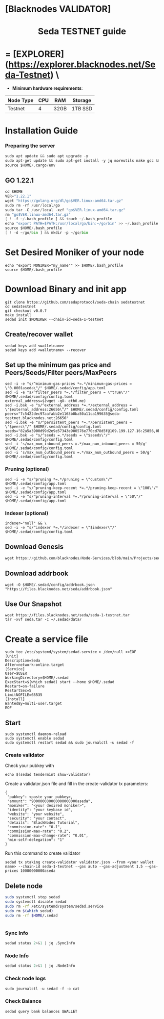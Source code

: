 [Blacknodes VALIDATOR]
=

<h1 align="center">Seda TESTNET guide</h1>






=
[EXPLORER]
(https://explorer.blacknodes.net/Seda-Testnet) \
=

- **Minimum hardware requirements**:

| Node Type |CPU | RAM  | Storage  | 
|-----------|----|------|----------|
| Testnet   |   4|  32GB | 1TB SSD |



# Installation Guide

### Preparing the server

```python
sudo apt update && sudo apt upgrade -y
sudo apt-get update && sudo apt-get install -y jq moreutils make gcc && curl --proto '=https' --tlsv1.2 -sSf https://sh.rustup.rs | sh && curl -sSf https://get.ignite.com/cli | sh
source $HOME/.cargo/env

```

## GO 1.22.1
```python
cd $HOME
VER="1.22.1"
wget "https://golang.org/dl/go$VER.linux-amd64.tar.gz"
sudo rm -rf /usr/local/go
sudo tar -C /usr/local -xzf "go$VER.linux-amd64.tar.gz"
rm "go$VER.linux-amd64.tar.gz"
[ ! -f ~/.bash_profile ] && touch ~/.bash_profile
echo "export PATH=$PATH:/usr/local/go/bin:~/go/bin" >> ~/.bash_profile
source $HOME/.bash_profile
[ ! -d ~/go/bin ] && mkdir -p ~/go/bin
```

# Set Desired Moniker of your node
```
echo "export MONIKER="my_name"" >> $HOME/.bash_profile
source $HOME/.bash_profile
```

# Download Binary and init app
```
git clone https://github.com/sedaprotocol/seda-chain sedatestnet
cd sedatestnet
git checkout v0.0.7
make install
sedad init $MONIKER --chain-id=seda-1-testnet
```


## Create/recover wallet
```
sedad keys add <walletname>
sedad keys add <walletname> --recover
```

## Set up the minimum gas price and Peers/Seeds/Filter peers/MaxPeers
```
sed -i -e "s/^minimum-gas-prices *=.*/minimum-gas-prices = \"0.0001aseda\"/" $HOME/.sedad/config/app.toml
sed -i -e "s/^filter_peers *=.*/filter_peers = \"true\"/" $HOME/.sedad/config/config.toml
external_address=$(wget -qO- eth0.me) 
sed -i.bak -e "s/^external_address *=.*/external_address = \"$external_address:26656\"/" $HOME/.sedad/config/config.toml
peers="7c5422dec97aafabb2e1163b0ba50a11ca199635@seda-testnet.blacknodes.net:26656"
sed -i.bak -e "s/^persistent_peers *=.*/persistent_peers = \"$peers\"/" $HOME/.sedad/config/config.toml
seeds="82a5a3900d99d2e9e57343e900576e770cd78d5f@109.199.127.16:25856,0b622f1de6d8af71403e22a86220ec6a55ce2e41@80.79.6.202:56656,8c26be673af6909fc420cbea7790c0725967c2e4@142.132.154.53:25856,717cca5588c7a1c2ce0a4a5f2e04de91679f06ff@195.14.6.2:26656,cb75c263cff51a14a4f10694046bb81414d10064@18.171.36.35:26656,b6a3ec749d60475328ec13fd72e5515da6139a00@65.21.196.187:18656,c9c0a287696e7fd066d8d156d5693ea7e7416221@185.84.224.125:25856,2980a689845a09bc6a03a9fd48810bd20fc3c767@49.12.168.108:2000,598ed4621919c9a341403235a035e5a3a6208a03@185.182.194.239:26656,510060581212de0892703dd1c2f894baefb13a32@65.21.88.86:26656,8cfdbb242658a42a108b64bbdff73216df9a8e7d@51.195.61.9:25856,6f17331cc623c92fb2fd6b0d678326c3a3dc0a50@65.108.39.147:25856,0660466dfd31d874116cd66ca24f284e9e2b4e62@65.21.32.200:44656,50d00c212df119eb19ab976b40cf3cd149ad50ab@185.183.35.185:26656,a6a6f924bf8a88e2d2d6ace0031e6844951712a9@93.189.30.113:26656,945710d8ab3b3c5e4f9474254213bccf09551878@91.223.3.190:56176,e6df92e2b1d7a1834be434a600ab3e40bf6be5dc@135.181.246.250:3420,7c5422dec97aafabb2e1163b0ba50a11ca199635@65.21.28.22:26656,9fea602250622eaf3c3bcde89db561deb7fa54b3@104.244.208.246:25856,c13a5b542acb9af74c866f512eb0b6c88add8134@176.9.0.179:26656,ff5eed4fd8dd12d10c4bb4a17058f167aa02b41e@185.163.117.100:26656,d5519e378247dfb61dfe90652d1fe3e2b3005a5b@65.109.68.190:17356"
sed -i.bak -e "s/^seeds =.*/seeds = \"$seeds\"/" $HOME/.sedad/config/config.toml
sed -i 's/max_num_inbound_peers =.*/max_num_inbound_peers = 50/g' $HOME/.sedad/config/config.toml
sed -i 's/max_num_outbound_peers =.*/max_num_outbound_peers = 50/g' $HOME/.sedad/config/config.toml
```

### Pruning (optional)
```
sed -i -e "s/^pruning *=.*/pruning = \"custom\"/" $HOME/.sedad/config/app.toml
sed -i -e "s/^pruning-keep-recent *=.*/pruning-keep-recent = \"100\"/" $HOME/.sedad/config/app.toml
sed -i -e "s/^pruning-interval *=.*/pruning-interval = \"50\"/" $HOME/.sedad/config/app.toml
```


### Indexer (optional) 
```
indexer="null" && \
sed -i -e "s/^indexer *=.*/indexer = \"$indexer\"/" $HOME/.sedad/config/config.toml
```
## Download Genesis
```python
wget https://github.com/blacknodes/Node-Services/blob/main/Projects/seda/genesis.json -O $HOME/.sedad/config/genesis.json
```

## Download addrbook
```
wget -O $HOME/.sedad/config/addrbook.json "https://files.blacknodes.net/seda/addrbook.json"
```
## Use Our Snapshot
```
wget https://files.blacknodes.net/seda/seda-1-testnet.tar
tar -xvf seda.tar -C ~/.sedad/data/
```

# Create a service file
```
sudo tee /etc/systemd/system/sedad.service > /dev/null <<EOF
[Unit]
Description=Seda
After=network-online.target
[Service]
User=$USER
WorkingDirectory=$HOME/.sedad
ExecStart=$(which sedad) start --home $HOME/.sedad
Restart=on-failure
RestartSec=5
LimitNOFILE=65535
[Install]
WantedBy=multi-user.target
EOF
```

## Start
```
sudo systemctl daemon-reload
sudo systemctl enable sedad
sudo systemctl restart sedad && sudo journalctl -u sedad -f
```

### Create validator
Check your pubkey with
```
echo $(sedad tendermint show-validator)
```
Create a validator.json file and fill in the create-validator tx parameters:
```
{
 "pubkey": <paste your pubkey>,
 "amount": "900000000000000000000aseda", 
 "moniker": "<your desired moniker>",
 "identity": "your keybase id",
 "website": "your website",
 "security": "your contact",
 "details": "BlackNodes Tutorial",
 "commission-rate": "0.1",
 "commission-max-rate": "0.2",
 "commission-max-change-rate": "0.01",
 "min-self-delegation": "1" 
}
```

Run this command to create validator
```
sedad tx staking create-validator validator.json --from <your wallet name> --chain-id seda-1-testnet --gas auto --gas-adjustment 1.5 --gas-prices 10000000000aseda
```

## Delete node
```bash
sudo systemctl stop sedad
sudo systemctl disable sedad
sudo rm -rf /etc/systemd/system/sedad.service
sudo rm $(which sedad)
sudo rm -rf $HOME/.sedad
```
#
### Sync Info
```python
sedad status 2>&1 | jq .SyncInfo
```
### Node Info
```python
sedad status 2>&1 | jq .NodeInfo
```
### Check node logs
```python
sudo journalctl -u sedad -f -o cat
```
### Check Balance
```python
sedad query bank balances $WALLET
```


